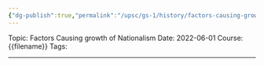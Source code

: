```yaml
---
{"dg-publish":true,"permalink":"/upsc/gs-1/history/factors-causing-growth-of-nationalism/","dgHomeLink":true,"dgPassFrontmatter":false}
---
```


Topic: Factors Causing growth of Nationalism
Date: 2022-06-01
Course: {{filename}}
Tags: 

---




